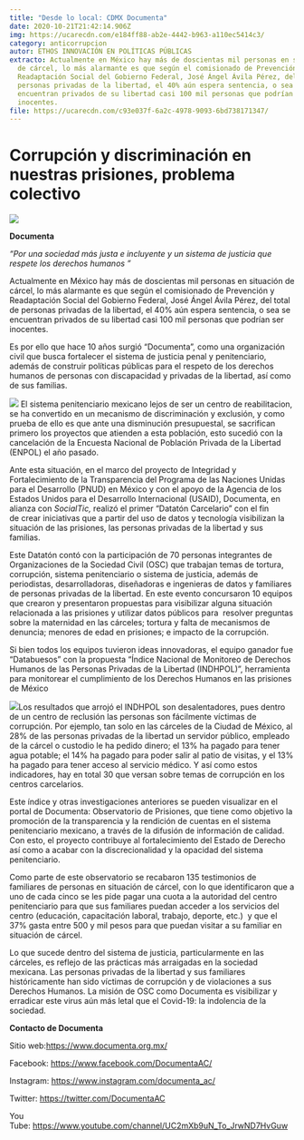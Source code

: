 ```yaml
---
title: "Desde lo local: CDMX Documenta"
date: 2020-10-21T21:42:14.906Z
img: https://ucarecdn.com/e184ff88-ab2e-4442-b963-a110ec5414c3/
category: anticorrupcion
autor: ETHOS INNOVACIÓN EN POLÍTICAS PÚBLICAS
extracto: Actualmente en México hay más de doscientas mil personas en situación
  de cárcel, lo más alarmante es que según el comisionado de Prevención y
  Readaptación Social del Gobierno Federal, José Ángel Ávila Pérez, del total de
  personas privadas de la libertad, el 40% aún espera sentencia, o sea se
  encuentran privados de su libertad casi 100 mil personas que podrían ser
  inocentes.
file: https://ucarecdn.com/c93e037f-6a2c-4978-9093-6bd738171347/
---
```

<!--StartFragment-->

# Corrupción y discriminación en nuestras prisiones, problema colectivo

![](https://ucarecdn.com/c7a1edc7-7f44-4b10-8a1e-ced7d420faf2/)

**Documenta**

*“Por una sociedad más justa e incluyente y un sistema de justicia que respete los derechos humanos ”*

Actualmente en México hay más de doscientas mil personas en situación de cárcel, lo más alarmante es que según el comisionado de Prevención y Readaptación Social del Gobierno Federal, José Ángel Ávila Pérez, del total de personas privadas de la libertad, el 40% aún espera sentencia, o sea se encuentran privados de su libertad casi 100 mil personas que podrían ser inocentes.

Es por ello que hace 10 años surgió “Documenta”, como una organización civil que busca fortalecer el sistema de justicia penal y penitenciario, además de construir políticas públicas para el respeto de los derechos humanos de personas con discapacidad y privadas de la libertad, así como de sus familias. 

![](https://ucarecdn.com/a8fc0e16-be77-4c70-a390-158aff0baeb3/)
El sistema penitenciario mexicano lejos de ser un centro de reabilitacion, se ha convertido en un mecanismo de discriminación y exclusión, y como prueba de ello es que ante una disminución presupuestal, se sacrifican primero los proyectos que atienden a esta población, esto sucedió con la cancelación de la Encuesta Nacional de Población Privada de la Libertad (ENPOL) el año pasado. 

Ante esta situación, en el marco del proyecto de Integridad y Fortalecimiento de la Transparencia del Programa de las Naciones Unidas para el Desarrollo (PNUD) en México y con el apoyo de la Agencia de los Estados Unidos para el Desarrollo Internacional (USAID), Documenta, en alianza con *SocialTic,* realizó el primer “Datatón Carcelario” con el fin de crear iniciativas que a partir del uso de datos y tecnología visibilizan la situación de las prisiones, las personas privadas de la libertad y sus familias.

Este Datatón contó con la participación de 70 personas integrantes de Organizaciones de la Sociedad Civil (OSC) que trabajan temas de tortura, corrupción, sistema penitenciario o sistema de justicia, además de periodistas, desarrolladoras, diseñadoras e ingenieras de datos y familiares de personas privadas de la libertad. En este evento concursaron 10 equipos que crearon y presentaron propuestas para visibilizar alguna situación relacionada a las prisiones y utilizar datos públicos para  resolver preguntas sobre la maternidad en las cárceles; tortura y falta de mecanismos de denuncia; menores de edad en prisiones; e impacto de la corrupción.

Si bien todos los equipos tuvieron ideas innovadoras, el equipo ganador fue “Databuesos” con la propuesta “Índice Nacional de Monitoreo de Derechos Humanos de las Personas Privadas de la Libertad (INDHPOL)”, herramienta para monitorear el cumplimiento de los Derechos Humanos en las prisiones de México

[![](https://www.ethos.org.mx/wp-content/uploads/2020/10/Reto-infoactivista.jpeg)](https://www.ethos.org.mx/wp-content/uploads/2020/10/Reto-infoactivista.jpeg)Los resultados que arrojó el INDHPOL son desalentadores, pues dentro de un centro de reclusión las personas son fácilmente víctimas de corrupción. Por ejemplo, tan solo en las cárceles de la Ciudad de México, al 28% de las personas privadas de la libertad un servidor público, empleado de la cárcel o custodio le ha pedido dinero; el 13% ha pagado para tener agua potable; el 14% ha pagado para poder salir al patio de visitas, y el 13% ha pagado para tener acceso al servicio médico. Y así como estos indicadores, hay en total 30 que versan sobre temas de corrupción en los centros carcelarios.

Este índice y otras investigaciones anteriores se pueden visualizar en el portal de Documenta: Observatorio de Prisiones, que tiene como objetivo la promoción de la transparencia y la rendición de cuentas en el sistema penitenciario mexicano, a través de la difusión de información de calidad. Con esto, el proyecto contribuye al fortalecimiento del Estado de Derecho así como a acabar con la discrecionalidad y la opacidad del sistema penitenciario.  

Como parte de este observatorio se recabaron 135 testimonios de familiares de personas en situación de cárcel, con lo que identificaron que a uno de cada cinco se les pide pagar una cuota a la autoridad del centro penitenciario para que sus familiares puedan acceder a los servicios del centro (educación, capacitación laboral, trabajo, deporte, etc.)  y que el 37% gasta entre 500 y mil pesos para que puedan visitar a su familiar en situación de cárcel.

Lo que sucede dentro del sistema de justicia, particularmente en las cárceles, es reflejo de las prácticas más arraigadas en la sociedad mexicana. Las personas privadas de la libertad y sus familiares históricamente han sido víctimas de corrupción y de violaciones a sus Derechos Humanos. La misión de OSC como Documenta es visibilizar y erradicar este virus aún más letal que el Covid-19: la indolencia de la sociedad. 

**Contacto de Documenta**

Sitio web:<https://www.documenta.org.mx/> 

Facebook: <https://www.facebook.com/DocumentaAC/> 

Instagram: <https://www.instagram.com/documenta_ac/> 

Twitter: <https://twitter.com/DocumentaAC> 

You Tube: <https://www.youtube.com/channel/UC2mXb9uN_To_JrwND7HvGuw> 

<!--EndFragment-->
